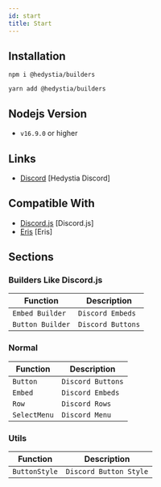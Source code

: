 ```yaml
---
id: start
title: Start
---
```


## Installation

```
npm i @hedystia/builders

yarn add @hedystia/builders
```

## Nodejs Version

- `v16.9.0` or higher

## Links

- [Discord](https://discord.gg/aXvuUpvRQs) [Hedystia Discord]

## Compatible With

- [Discord.js](https://www.npmjs.com/package/discord.js) [Discord.js]
- [Eris](https://www.npmjs.com/package/eris) [Eris]

## Sections

### Builders Like Discord.js

| Function         | Description       |
| ---------------- | ----------------- |
| `Embed Builder`  | `Discord Embeds`  |
| `Button Builder` | `Discord Buttons` |

### Normal

| Function     | Description       |
| ------------ | ----------------- |
| `Button`     | `Discord Buttons` |
| `Embed`      | `Discord Embeds`  |
| `Row`        | `Discord Rows`    |
| `SelectMenu` | `Discord Menu`    |

### Utils

| Function      | Description            |
| ------------- | ---------------------- |
| `ButtonStyle` | `Discord Button Style` |
